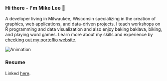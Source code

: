 ### Hi there - I'm Mike Lee 👋


A developer living in Milwaukee, Wisconsin specializing in the creation of graphics, web applications, and data-driven projects. I teach workshops on R programming and data visualization and also enjoy baking baklava, biking, and playing word games. Learn more about my skills and experience by [checking out my portoflio website](https://www.mikelee.co).


![Animation](https://d33wubrfki0l68.cloudfront.net/5c9a4243f27660869fcd886baf7b2e32da203edc/d754e/img/lineeducationloans.gif
)

### Resume
Linked [here](http://www.mikelee.co/Michael_Lee_Resume.pdf).

